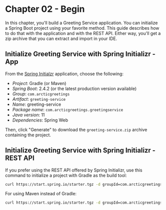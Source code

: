 # Chapter 02 - Begin

In this chapter, you'll build a Greeting Service application. You can initialize a Spring Boot project using your favorite method. This guide describes
how to do that with the application and with the REST API. Either way, you'll get a zip archive that you can extract and import in your IDE.

## Initialize Greeting Service with Spring Initializr - App

From the [Spring Initialzr](https://start.spring.io/) application, choose the following:

* _Project_: Gradle (or Maven)
* _Spring Boot_: 2.4.2 (or the latest production version available)
* _Group_: `com.arcticgreetings`
* _Artifact_: `greeting-service`
* _Name_: greeting-service
* _Package name_: `com.arcticgreetings.greetingservice`
* _Java version_: 11
* _Dependencies_: Spring Web

Then, click "Generate" to download the `greeting-service.zip` archive containing the project.

## Initialize Greeting Service with Spring Initializr - REST API

If you prefer using the REST API offered by Spring Initializr, use this command to initialize a project with Gradle as the build tool:

```bash
curl https://start.spring.io/starter.tgz -d groupId=com.arcticgreetings -d artifactId=greeting-service -d name=greeting-service -d packageName=com.arcticgreetings.greetingservice -d dependencies=web -d javaVersion=11 -d bootVersion=2.4.2 -d type=gradle-project -o greeting-service.zip
```

For using Maven instead of Gradle:

```bash
curl https://start.spring.io/starter.tgz -d groupId=com.arcticgreetings -d artifactId=greeting-service -d name=greeting-service -d packageName=com.arcticgreetings.greetingservice -d dependencies=web -d javaVersion=11 -d bootVersion=2.4.2 -o greeting-service.zip
```

